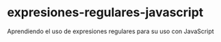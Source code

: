 # expresiones-regulares-javascript
Aprendiendo el uso de expresiones regulares para su uso con JavaScript
